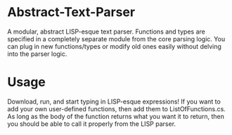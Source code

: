 Abstract-Text-Parser
====================

A modular, abstract LISP-esque text parser. Functions and types are specified in a completely separate module from the core parsing logic. You can plug in new functions/types or modify old ones easily without delving into the parser logic.

Usage
=====

Download, run, and start typing in LISP-esque expressions! If you want to add your own user-defined functions, then add them to ListOfFunctions.cs. As long as the body of the function returns what you want it to return, then you should be able to call it properly from the LISP parser.
